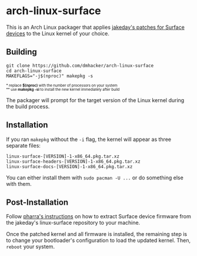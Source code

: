# arch-linux-surface

This is an Arch Linux packager that applies 
[jakeday's patches for Surface devices](https://github.com/jakeday/linux-surface) 
to the Linux kernel of your choice. 

## Building

```
git clone https://github.com/dmhacker/arch-linux-surface
cd arch-linux-surface
MAKEFLAGS="-j$(nproc)" makepkg -s
```
<sup><sub>\* replace **$(nproc)** with the number of processors on your system</sub></sup><br>
<sup><sub>\*\* use **makepkg -si** to install the new kernel immediately after build</sub></sup>

The packager will prompt for the target version of the Linux kernel during the build process.

## Installation

If you ran `makepkg` without the `-i` flag, the kernel will appear as three separate files:
```
linux-surface-[VERSION]-1-x86_64.pkg.tar.xz
linux-surface-headers-[VERSION]-1-x86_64.pkg.tar.xz
linux-surface-docs-[VERSION]-1-x86_64.pkg.tar.xz
```
You can either install them with `sudo pacman -U ...` or do something else with them.

## Post-Installation

Follow [pharra's instructions](https://github.com/pharra/linux-surface) on how to extract
Surface device firmware from the jakeday's linux-surface repository to your machine.

Once the patched kernel and all firmware is installed, the remaining step is 
to change your bootloader's configuration to load the updated kernel. Then, `reboot` your system.
